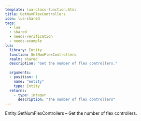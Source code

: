 ```yaml
---
template: lua-class-function.html
title: GetNumFlexControllers
icon: lua-shared
tags:
  - lua
  - shared
  - needs-verification
  - needs-example
lua:
  library: Entity
  function: GetNumFlexControllers
  realm: shared
  description: "Get the number of flex controllers."
  
  arguments:
  - position: 1
    name: "entity"
    type: Entity
  returns:
    - type: integer
      description: "The number of flex controllers"
---
```


<div class="lua__search__keywords">
Entity:GetNumFlexControllers &#x2013; Get the number of flex controllers.
</div>
